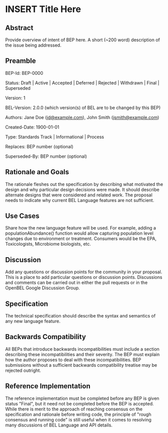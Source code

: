 # INSERT Title Here

## Abstract

Provide overview of intent of BEP here. A short (~200 word) description of the issue being addressed.


## Preamble

BEP-Id: BEP-0000

Status: Draft | Active | Accepted | Deferred | Rejected | Withdrawn | Final | Superseded

Version: 1

BEL-Version: 2.0.0  (which version(s) of BEL are to be changed by this BEP)

Authors: Jane Doe (jd@example.com), John Smith (jsmith@example.com)

Created-Date: 1900-01-01

Type: Standards Track | Informational | Process

Replaces: BEP number (optional)

Superseded-By: BEP number (optional)

## Rationale and Goals

The rationale fleshes out the specification by describing what motivated the design and why particular design decisions were made. It should describe alternate designs that were considered and related work. The proposal needs to indicate why current BEL Language features are not sufficient.

## Use Cases

Share how the new language feature will be used. For example, adding a populationAbundance() function would allow capturing population level changes due to environment or treatment. Consumers would be the EPA, Toxicologists, Microbiome biologists, etc.

## Discussion

Add any questions or discussion points for the community in your proposal. This is a place to add particular questions or discussion points. Discussions and comments can be carried out in either the pull requests or in the OpenBEL Google Discussion Group.

## Specification

The technical specification should describe the syntax and semantics of any new language feature.

## Backwards Compatibility

All BEPs that introduce backwards incompatibilities must include a section describing these incompatibilities and their severity. The BEP must explain how the author proposes to deal with these incompatibilities. BEP submissions without a sufficient backwards compatibility treatise may be rejected outright.

## Reference Implementation

The reference implementation must be completed before any BEP is given status "Final", but it need not be completed before the BEP is accepted. While there is merit to the approach of reaching consensus on the specification and rationale before writing code, the principle of "rough consensus and running code" is still useful when it comes to resolving many discussions of BEL Language and API details.
